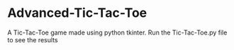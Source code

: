 # Advanced-Tic-Tac-Toe
A Tic-Tac-Toe game made using python tkinter.
Run the Tic-Tac-Toe.py file to see the results
